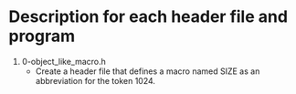 # Description for each header file and program
1. 0-object_like_macro.h 
   * Create a header file that defines a macro named SIZE as an abbreviation for the token 1024. 
